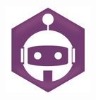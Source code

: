 <div align="center">
  <br />
  <p>
    <img width="192" height="192" src="../assets/android-icon-192x192.png" />
  </p>
</div>
